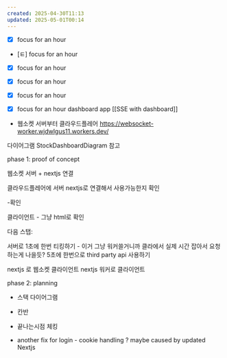 ```yaml
---
created: 2025-04-30T11:13
updated: 2025-05-01T00:14
---
```


- [x] focus for an hour
- [ㅌ] focus for an hour
- [x] focus for an hour
-  [x] focus for an hour
-  [x] focus for an hour
-  [x] focus for an hour
dashboard app [[SSE with dashboard]]


- 웹소켓 서버부터 클라우드플레어
https://websocket-worker.wjdwlgus11.workers.dev/


다이어그램 StockDashboardDiagram 참고

phase 1: proof of concept

웹소켓 서버 + nextjs 연결

클라우드플레어에 서버
nextjs로 연결해서 사용가능한지 확인

-확인

클라이언트 - 그냥 html로 확인

다음 스탭:

서버로 1초에 한번 티킹하기 - 이거 그냥 워커쓸거니까 클라에서 실제 시간 잡아서 요청하는게 나을듯? 5초에 한번으로
third party api 사용하기

nextjs 로 웹소켓 클라이언트
nextjs 워커로 클라이언트

phase 2: planning

- 스택 다이어그램
- 칸반
- 끝나는시점 체킹


- another fix for login - cookie handling ? maybe caused by updated Nextjs
